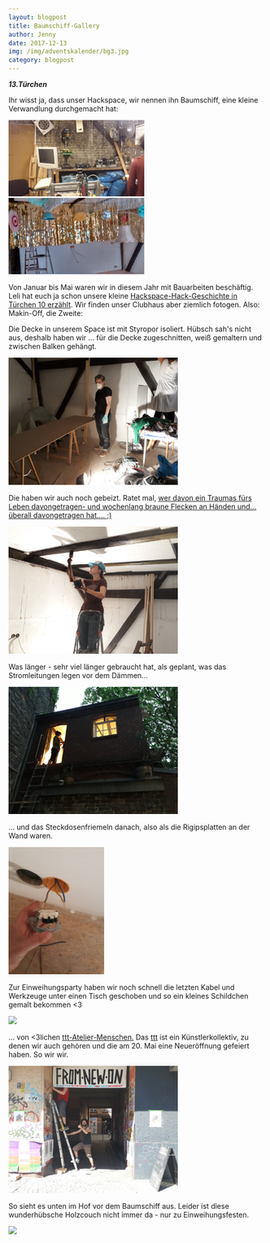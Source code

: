 ```yaml
---
layout: blogpost
title: Baumschiff-Gallery
author: Jenny
date: 2017-12-13
img: /img/adventskalender/bg3.jpg
category: blogpost
---
```


***13.Türchen***


Ihr wisst ja, dass unser Hackspace, wir nennen ihn Baumschiff, eine kleine Verwandlung durchgemacht hat:

<img src="/img/adventskalender/bg01.jpg" height="150">
<img src="/img/adventskalender/bg02.jpg" height="150">

Von Januar bis Mai waren wir in diesem Jahr mit Bauarbeiten beschäftig. Leli hat euch ja schon unsere kleine [Hackspace-Hack-Geschichte in Türchen 10 erzählt](http://heartofcode.org/tuerchen-10). Wir finden unser Clubhaus aber ziemlich fotogen. Also: Makin-Off, die Zweite:


Die Decke in unserem Space ist mit Styropor isoliert. Hübsch sah's nicht aus, deshalb haben wir ... für die Decke zugeschnitten, weiß gemaltern und zwischen Balken gehängt.

<img src="/img/adventskalender/bg1.jpg" height="250">

Die haben wir auch noch gebeizt. Ratet mal, [wer davon ein Traumas fürs Leben davongetragen- und wochenlang braune Flecken an Händen und... überall davongetragen hat.... ;)](https://twitter.com/einhorntee)

<img src="/img/adventskalender/bg2.jpg" height="250">


Was länger - sehr viel länger gebraucht hat, als geplant, was das Stromleitungen legen vor dem Dämmen...

<img src="/img/adventskalender/bg3.jpg" height="250">

... und das Steckdosenfriemeln danach, also als die Rigipsplatten an der Wand waren.

<img src="/img/adventskalender/bg6.jpg" height="250">

Zur Einweihungsparty haben wir noch schnell die letzten Kabel und Werkzeuge unter einen Tisch geschoben und so ein kleines Schildchen gemalt bekommen <3

<img src="/img/adventskalender/bg5.jpg" height="250">

... von <3lichen [ttt-Atelier-Menschen.](http://werkstatttraum.com/de/) Das [ttt](https://www.facebook.com/werkstatttraumev) ist ein Künstlerkollektiv, zu denen wir auch gehören und die am 20. Mai eine Neueröffnung gefeiert haben. So wir wir.

<img src="/img/adventskalender/bg8.jpg" height="250">

So sieht es unten im Hof vor dem Baumschiff aus. Leider ist diese wunderhübsche Holzcouch nicht immer da - nur zu Einweihungsfesten.

<img src="/img/adventskalender/bg4.jpg" height="250">

